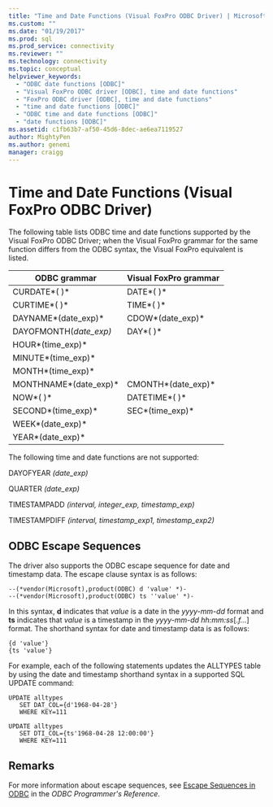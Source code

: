 ```yaml
---
title: "Time and Date Functions (Visual FoxPro ODBC Driver) | Microsoft Docs"
ms.custom: ""
ms.date: "01/19/2017"
ms.prod: sql
ms.prod_service: connectivity
ms.reviewer: ""
ms.technology: connectivity
ms.topic: conceptual
helpviewer_keywords: 
  - "ODBC date functions [ODBC]"
  - "Visual FoxPro ODBC driver [ODBC], time and date functions"
  - "FoxPro ODBC driver [ODBC], time and date functions"
  - "time and date functions [ODBC]"
  - "ODBC time and date functions [ODBC]"
  - "date functions [ODBC]"
ms.assetid: c1fb63b7-af50-45d6-8dec-ae6ea7119527
author: MightyPen
ms.author: genemi
manager: craigg
---
```

# Time and Date Functions (Visual FoxPro ODBC Driver)
The following table lists ODBC time and date functions supported by the Visual FoxPro ODBC Driver; when the Visual FoxPro grammar for the same function differs from the ODBC syntax, the Visual FoxPro equivalent is listed.  
  
|ODBC grammar|Visual FoxPro grammar|  
|------------------|---------------------------|  
|CURDATE*( )*|DATE*( )*|  
|CURTIME*( )*|TIME*( )*|  
|DAYNAME*(date_exp)*|CDOW*(date_exp)*|  
|DAYOFMONTH(*date_exp)*|DAY*( )*|  
|HOUR*(time_exp)*||  
|MINUTE*(time_exp)*||  
|MONTH*(time_exp)*||  
|MONTHNAME*(date_exp)*|CMONTH*(date_exp)*|  
|NOW*( )*|DATETIME*( )*|  
|SECOND*(time_exp)*|SEC*(time_exp)*|  
|WEEK*(date_exp)*||  
|YEAR*(date_exp)*||  
  
 The following time and date functions are not supported:  
  
 DAYOFYEAR *(date_exp)*  
  
 QUARTER *(date_exp)*  
  
 TIMESTAMPADD *(interval, integer_exp, timestamp_exp)*  
  
 TIMESTAMPDIFF *(interval, timestamp_exp1, timestamp_exp2)*  
  
## ODBC Escape Sequences  
 The driver also supports the ODBC escape sequence for date and timestamp data. The escape clause syntax is as follows:  
  
```  
--(*vendor(Microsoft),product(ODBC) d 'value' *)-  
--(*vendor(Microsoft),product(ODBC) ts ''value' *)-  
```  
  
 In this syntax, **d** indicates that *value* is a date in the *yyyy-mm-dd* format and **ts** indicates that *value* is a timestamp in the *yyyy-mm-dd hh:mm:ss*[.*f...*] format. The shorthand syntax for date and timestamp data is as follows:  
  
```  
{d 'value'}  
{ts 'value'}  
```  
  
 For example, each of the following statements updates the ALLTYPES table by using the date and timestamp shorthand syntax in a supported SQL UPDATE command:  
  
```  
UPDATE alltypes  
   SET DAT_COL={d'1968-04-28'}  
   WHERE KEY=111  
  
UPDATE alltypes  
   SET DTI_COL={ts'1968-04-28 12:00:00'}  
   WHERE KEY=111  
```  
  
## Remarks  
 For more information about escape sequences, see [Escape Sequences in ODBC](../../odbc/reference/develop-app/escape-sequences-in-odbc.md) in the *ODBC Programmer's Reference*.
